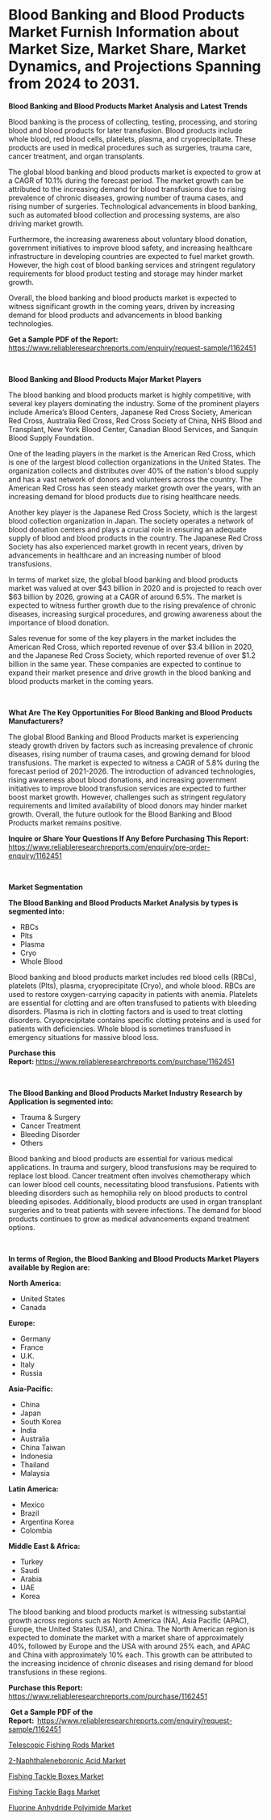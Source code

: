<p><h1>Blood Banking and Blood Products Market Furnish Information about Market Size, Market Share, Market Dynamics, and Projections Spanning from 2024 to 2031.</h1></p><p><strong>Blood Banking and Blood Products Market Analysis and Latest Trends</strong></p>
<p><p>Blood banking is the process of collecting, testing, processing, and storing blood and blood products for later transfusion. Blood products include whole blood, red blood cells, platelets, plasma, and cryoprecipitate. These products are used in medical procedures such as surgeries, trauma care, cancer treatment, and organ transplants.</p><p>The global blood banking and blood products market is expected to grow at a CAGR of 10.1% during the forecast period. The market growth can be attributed to the increasing demand for blood transfusions due to rising prevalence of chronic diseases, growing number of trauma cases, and rising number of surgeries. Technological advancements in blood banking, such as automated blood collection and processing systems, are also driving market growth.</p><p>Furthermore, the increasing awareness about voluntary blood donation, government initiatives to improve blood safety, and increasing healthcare infrastructure in developing countries are expected to fuel market growth. However, the high cost of blood banking services and stringent regulatory requirements for blood product testing and storage may hinder market growth.</p><p>Overall, the blood banking and blood products market is expected to witness significant growth in the coming years, driven by increasing demand for blood products and advancements in blood banking technologies.</p></p>
<p><strong>Get a Sample PDF of the Report:&nbsp;</strong> <a href="https://www.reliableresearchreports.com/enquiry/request-sample/1162451">https://www.reliableresearchreports.com/enquiry/request-sample/1162451</a></p>
<p>&nbsp;</p>
<p><strong>Blood Banking and Blood Products Major Market Players</strong></p>
<p><p>The blood banking and blood products market is highly competitive, with several key players dominating the industry. Some of the prominent players include America’s Blood Centers, Japanese Red Cross Society, American Red Cross, Australia Red Cross, Red Cross Society of China, NHS Blood and Transplant, New York Blood Center, Canadian Blood Services, and Sanquin Blood Supply Foundation.</p><p>One of the leading players in the market is the American Red Cross, which is one of the largest blood collection organizations in the United States. The organization collects and distributes over 40% of the nation's blood supply and has a vast network of donors and volunteers across the country. The American Red Cross has seen steady market growth over the years, with an increasing demand for blood products due to rising healthcare needs.</p><p>Another key player is the Japanese Red Cross Society, which is the largest blood collection organization in Japan. The society operates a network of blood donation centers and plays a crucial role in ensuring an adequate supply of blood and blood products in the country. The Japanese Red Cross Society has also experienced market growth in recent years, driven by advancements in healthcare and an increasing number of blood transfusions.</p><p>In terms of market size, the global blood banking and blood products market was valued at over $43 billion in 2020 and is projected to reach over $63 billion by 2026, growing at a CAGR of around 6.5%. The market is expected to witness further growth due to the rising prevalence of chronic diseases, increasing surgical procedures, and growing awareness about the importance of blood donation.</p><p>Sales revenue for some of the key players in the market includes the American Red Cross, which reported revenue of over $3.4 billion in 2020, and the Japanese Red Cross Society, which reported revenue of over $1.2 billion in the same year. These companies are expected to continue to expand their market presence and drive growth in the blood banking and blood products market in the coming years.</p></p>
<p>&nbsp;</p>
<p><strong>What Are The Key Opportunities For Blood Banking and Blood Products Manufacturers?</strong></p>
<p><p>The global Blood Banking and Blood Products market is experiencing steady growth driven by factors such as increasing prevalence of chronic diseases, rising number of trauma cases, and growing demand for blood transfusions. The market is expected to witness a CAGR of 5.8% during the forecast period of 2021-2026. The introduction of advanced technologies, rising awareness about blood donations, and increasing government initiatives to improve blood transfusion services are expected to further boost market growth. However, challenges such as stringent regulatory requirements and limited availability of blood donors may hinder market growth. Overall, the future outlook for the Blood Banking and Blood Products market remains positive.</p></p>
<p><strong>Inquire or Share Your Questions If Any Before Purchasing This Report:</strong> <a href="https://www.reliableresearchreports.com/enquiry/pre-order-enquiry/1162451">https://www.reliableresearchreports.com/enquiry/pre-order-enquiry/1162451</a></p>
<p>&nbsp;</p>
<p><strong>Market Segmentation</strong></p>
<p><strong>The Blood Banking and Blood Products Market Analysis by types is segmented into:</strong></p>
<p><ul><li>RBCs</li><li>Plts</li><li>Plasma</li><li>Cryo</li><li>Whole Blood</li></ul></p>
<p><p>Blood banking and blood products market includes red blood cells (RBCs), platelets (Plts), plasma, cryoprecipitate (Cryo), and whole blood. RBCs are used to restore oxygen-carrying capacity in patients with anemia. Platelets are essential for clotting and are often transfused to patients with bleeding disorders. Plasma is rich in clotting factors and is used to treat clotting disorders. Cryoprecipitate contains specific clotting proteins and is used for patients with deficiencies. Whole blood is sometimes transfused in emergency situations for massive blood loss.</p></p>
<p><strong>Purchase this Report:&nbsp;</strong><a href="https://www.reliableresearchreports.com/purchase/1162451">https://www.reliableresearchreports.com/purchase/1162451</a></p>
<p>&nbsp;</p>
<p><strong>The Blood Banking and Blood Products Market Industry Research by Application is segmented into:</strong></p>
<p><ul><li>Trauma & Surgery</li><li>Cancer Treatment</li><li>Bleeding Disorder</li><li>Others</li></ul></p>
<p><p>Blood banking and blood products are essential for various medical applications. In trauma and surgery, blood transfusions may be required to replace lost blood. Cancer treatment often involves chemotherapy which can lower blood cell counts, necessitating blood transfusions. Patients with bleeding disorders such as hemophilia rely on blood products to control bleeding episodes. Additionally, blood products are used in organ transplant surgeries and to treat patients with severe infections. The demand for blood products continues to grow as medical advancements expand treatment options.</p></p>
<p>&nbsp;</p>
<p><strong>In terms of Region, the Blood Banking and Blood Products Market Players available by Region are:</strong></p>
<p>
    <p> <strong> North America: </strong>
        <ul>
            <li>United States</li>
            <li>Canada</li>
        </ul>
        </p> 
    <p> <strong> Europe: </strong>
        <ul>
            <li>Germany</li>
            <li>France</li>
            <li>U.K.</li>
            <li>Italy</li>
            <li>Russia</li>
        </ul>
        </p> 
    <p> <strong> Asia-Pacific: </strong>
        <ul>
            <li>China</li>
            <li>Japan</li>
            <li>South Korea</li>
            <li>India</li>
            <li>Australia</li>
            <li>China Taiwan</li>
            <li>Indonesia</li>
            <li>Thailand</li>
            <li>Malaysia</li>
        </ul>
        </p> 
    <p> <strong> Latin America: </strong>
        <ul>
            <li>Mexico</li>
            <li>Brazil</li>
            <li>Argentina Korea</li>
            <li>Colombia</li>
        </ul>
        </p> 
    <p> <strong> Middle East & Africa: </strong>
        <ul>
            <li>Turkey</li>
            <li>Saudi</li>
            <li>Arabia</li>
            <li>UAE</li>
            <li>Korea</li>
        </ul>
    </p>
    </p>
<p><p>The blood banking and blood products market is witnessing substantial growth across regions such as North America (NA), Asia Pacific (APAC), Europe, the United States (USA), and China. The North American region is expected to dominate the market with a market share of approximately 40%, followed by Europe and the USA with around 25% each, and APAC and China with approximately 10% each. This growth can be attributed to the increasing incidence of chronic diseases and rising demand for blood transfusions in these regions.</p></p>
<p><strong>Purchase this Report: </strong><a href="https://www.reliableresearchreports.com/purchase/1162451">https://www.reliableresearchreports.com/purchase/1162451</a></p>
<p>&nbsp;<strong>Get a Sample PDF of the Report:&nbsp;&nbsp;</strong><a href="https://www.reliableresearchreports.com/enquiry/request-sample/1162451">https://www.reliableresearchreports.com/enquiry/request-sample/1162451</a></p>
<p><strong></strong></p>
<p><p><a href="https://medium.com/@bobbyreynolds76g/telescopic-fishing-rods-market-trends-and-market-analysis-forecasted-for-period-2024-2031-eb5b38ff368c">Telescopic Fishing Rods Market</a></p><p><a href="https://github.com/ashepherd82/Market-Research-Report-List-3/blob/main/2-naphthaleneboronic-acid-market.md">2-Naphthaleneboronic Acid Market</a></p><p><a href="https://medium.com/@bobbyreynolds76g/fishing-tackle-boxes-market-analysis-its-cagr-market-segmentation-and-global-industry-overview-46acd7de18bf">Fishing Tackle Boxes Market</a></p><p><a href="https://medium.com/@bobbyreynolds76g/fishing-tackle-bags-market-furnishes-information-on-market-share-market-trends-and-market-growth-4c5ef58384ef">Fishing Tackle Bags Market</a></p><p><a href="https://github.com/irfadac/Market-Research-Report-List-2/blob/main/fluorine-anhydride-polyimide-market.md">Fluorine Anhydride Polyimide Market</a></p></p>
